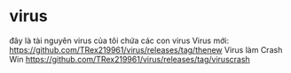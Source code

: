 # virus
đây là tài nguyên virus của tôi chứa các con virus
Virus mới: https://github.com/TRex219961/virus/releases/tag/thenew
Virus làm Crash Win
https://github.com/TRex219961/virus/releases/tag/viruscrash
